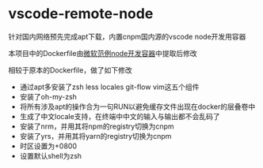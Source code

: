# vscode-remote-node

针对国内网络预先完成apt下载，内置cnpm国内源的vscode node开发用容器

本项目中的Dockerfile由[微软范例node开发容器](https://github.com/Microsoft/vscode-remote-try-node)中提取后修改

相较于原本的Dockerfile，做了如下修改

- 通过apt多安装了zsh less locales git-flow vim这五个组件
- 安装了oh-my-zsh
- 将所有涉及apt的操作合为一句RUN以避免缓存文件出现在docker的层叠卷中
- 生成了中文locale支持，在终端中中文的输入与输出都不会乱码了
- 安装了nrm，并用其将npm的registry切换为cnpm
- 安装了yrs，并用其将yarn的registry切换为cnpm
- 时区设置为+0800
- 设置默认shell为zsh
